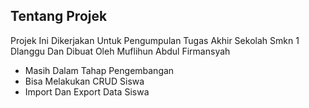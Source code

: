 
## Tentang Projek

Projek Ini Dikerjakan Untuk Pengumpulan Tugas Akhir Sekolah Smkn 1 Dlanggu Dan Dibuat Oleh Muflihun Abdul Firmansyah

- Masih Dalam Tahap Pengembangan
- Bisa Melakukan CRUD Siswa
-  Import Dan Export Data Siswa
